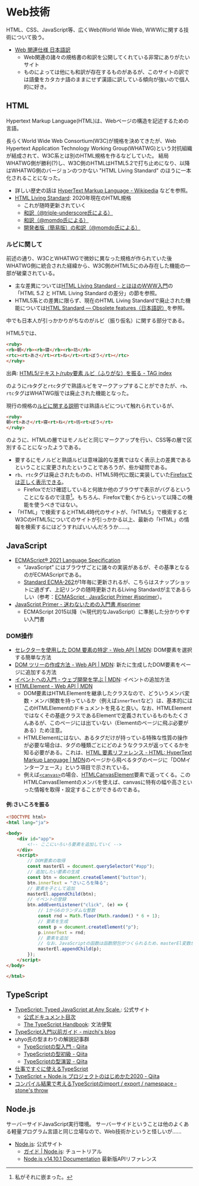 # Web技術

HTML、CSS、JavaScript等、広くWeb(World Wide Web, WWW)に関する技術について扱う。

- [Web 関連仕様 日本語訳](https://triple-underscore.github.io/index.html)
    - Web関連の諸々の規格書の和訳を公開してくれている非常にありがたいサイト
    - ものによっては他にも和訳が存在するものがあるが、このサイトの訳では語彙をカタカナ語のままにせず漢語に訳している傾向が強いので個人的に好き。

## HTML
Hypertext Markup Language(HTML)は、Webページの構造を記述するための言語。

長らくWorld Wide Web Consortium(W3C)が規格を決めてきたが、Web Hypertext Application Technology Working Group(WHATWG)という対抗組織が結成されて、W3C系とは別のHTML規格を作るなどしていた。
結局WHATWG側が勝利(?)し、W3C側のHTMLはHTML5.2で打ち止めになり、以降はWHATWG側のバージョンのつかない "HTML Living Standard" のほうに一本化されることになった。

- 詳しい歴史の話は [HyperText Markup Language - Wikipedia](https://ja.wikipedia.org/wiki/HyperText_Markup_Language) などを参照。
- [HTML Living Standard](https://html.spec.whatwg.org/multipage/): 2020年現在のHTML規格
    - これが随時更新されていく
    - [和訳（@triple-underscore氏による）](https://triple-underscore.github.io/index.html#spec-list-html)
    - [和訳（@momdo氏による）](https://momdo.github.io/html/)
    - [開発者版（簡易版）の和訳（@momdo氏による）](https://momdo.github.io/html/dev/)

### ルビに関して
前述の通り、W3CとWHATWGで微妙に異なった規格が作られていた後WHATWG側に統合された経緯から、W3C側のHTML5にのみ存在した機能の一部が破棄されている。

- 主な差異については[HTML Living Standard - とほほのWWW入門](http://www.tohoho-web.com/html/memo/htmlls.htm)の「HTML 5.2 と HTML Living Standard の差分」の節を参照。
- HTML5系との差異に限らず、現在のHTML Living Standardで廃止された機能については[HTML Standard — Obsolete features（日本語訳）](https://triple-underscore.github.io/HTML-obsolete-ja.html)を参照。

中でも日本人が引っかかりがちなのがルビ（振り仮名）に関する部分である。

HTML5では、

```html
<ruby>
<rb>朝</rb><rb>寝</rb><rb>坊</rb>
<rtc><rt>あさ</rt><rt>ね</rt><rt>ぼう</rt></rtc>
</ruby>
```
出典: [HTML5/テキスト/ruby要素 ルビ（ふりがな）を振る - TAG index](https://www.tagindex.com/html5/text/ruby.html)

のように`rb`タグと`rtc`タグで熟語ルビをマークアップすることができたが、`rb`、`rtc`タグはWHATWG版では廃止された機能となった。

現行の規格の[ルビに関する説明](https://triple-underscore.github.io/HTML-text-level-ja.html#the-ruby-element)では熟語ルビについて触れられているが、

```html
<ruby>
朝<rt>あさ</rt>寝<rt>ね</rt>坊<rt>ぼう</rt>
</ruby>
```
のように、HTMLの層ではモノルビと同じマークアップを行い、CSS等の層で区別することになったようである。

- 要するにモノルビと熟語ルビは意味論的な差異ではなく表示上の差異であるということに変更されたということであろうが、些か疑問である。
- `rb`、`rtc`タグは廃止されたものの、HTML5時代に既に実装していた[Firefoxでは正しく表示できる](https://developer.mozilla.org/ja/docs/Web/HTML/Element/rtc)。
    - Firefoxでだけ確認していると何故か他のブラウザで表示がバグるということになるので注意[^1]。もちろん、Firefoxで動くからといって以降この機能を使うべきではない。
- 「HTML」で検索するとHTML4時代のサイトが、「HTML5」で検索するとW3CのHTML5についてのサイトが引っかかる以上、最新の「HTML」の情報を検索するにはどうすればいいんだろうか……。

[^1]: 私がそれに嵌まった。

## JavaScript

- [ECMAScript® 2021 Language Specification](https://tc39.es/ecma262/)
    - ”JavaScript” にはブラウザごとに諸々の実装があるが、その基準となるのがECMAScriptである。
    - [Standard ECMA-262](https://www.ecma-international.org/publications/standards/Ecma-262.htm)が1年毎に更新されるが、こちらはスナップショットに過ぎず、上記リンクの随時更新されるLiving Standardが主であるらしい（参考：[ECMAScript · JavaScript Primer #jsprimer](https://jsprimer.net/basic/ecmascript/)）。
- [JavaScript Primer - 迷わないための入門書 #jsprimer](https://jsprimer.net/)
    - ECMAScript 2015以降（≒現代的なJavaScript）に準拠した分かりやすい入門書

### DOM操作
- [セレクターを使用した DOM 要素の特定 - Web API | MDN](https://developer.mozilla.org/ja/docs/Web/API/Document_object_model/Locating_DOM_elements_using_selectors): DOM要素を選択する簡単な方法
- [DOM ツリーの作成方法 - Web API | MDN](https://developer.mozilla.org/ja/docs/Web/API/Document_object_model/How_to_create_a_DOM_tree): 新たに生成したDOM要素をページに追加する方法
- [イベントへの入門 - ウェブ開発を学ぶ | MDN](https://developer.mozilla.org/ja/docs/Learn/JavaScript/Building_blocks/Events): イベントの追加方法
- [HTMLElement - Web API | MDN](https://developer.mozilla.org/ja/docs/Web/API/HTMLElement)
    - DOM要素はHTMLElementを継承したクラスなので、どういうメンバ変数・メンバ関数を持っているか（例えば`innerText`など）は、基本的にはこのHTMLElementのドキュメントを見ると良い。なお、HTMLElementではなくその基底クラスであるElementで定義されているものもたくさんあるが、このページには出ていない（Elementのページに飛ぶ必要がある）ため注意。
    - HTMLElementにはない、あるタグだけが持っている特殊な性質の操作が必要な場合は、タグの種類ごとにどのようなクラスが返ってくるかを知る必要がある。これは、[HTML 要素リファレンス - HTML: HyperText Markup Language | MDN](https://developer.mozilla.org/ja/docs/Web/HTML/Element)のページから飛べるタグのページに「DOMインターフェース」という項目で示されている。
    - 例えば[`<canvas>`](https://developer.mozilla.org/ja/docs/Web/HTML/Element/canvas)の場合、[HTMLCanvasElement](https://developer.mozilla.org/ja/docs/Web/API/HTMLCanvasElement)要素で返ってくる。このHTMLCanvasElementのメンバを使えば、canvasに特有の幅や高さといった情報を取得・設定することができるのである。

#### 例:さいころを振る

```html
<!DOCTYPE html>
<html lang="ja">

<body>
    <div id="app">
        <!-- ここにいろいろ要素を追加していく -->
    </div>
    <script>
        // DOM要素の取得
        const masterEl = document.querySelector("#app");
        // 追加したい要素の生成
        const btn = document.createElement("button");
        btn.innerText = "さいころを降る";
        // 要素を子として追加
        masterEl.appendChild(btn);
        // イベントの登録
        btn.addEventListener("click", (e) => {
            // 1から6のランダムな整数
            const rnd = Math.floor(Math.random() * 6 + 1);
            // 要素を生成
            const p = document.createElement("p");
            p.innerText = rnd;
            // 要素を追加
            // なお、JavaScriptの函数は函数閉包がつくられるため、masterEl変数が使える
            masterEl.appendChild(p);
        });
    </script>
</body>

</html>
```

<div id="app">
    <!-- ここにいろいろ要素を追加していく -->
</div>
<script>
    // DOM要素の取得
    const masterEl = document.querySelector("#app");
    // 追加したい要素の生成
    const btn = document.createElement("button");
    btn.innerText = "さいころを降る";
    // 要素を子として追加
    masterEl.appendChild(btn);
    // イベントの登録
    btn.addEventListener("click", (e) => {
        // 1から6のランダムな整数
        const rnd = Math.floor(Math.random() * 6 + 1);
        // 要素を生成
        const p = document.createElement("p");
        p.innerText = rnd;
        // 要素を追加
        // なお、JavaScriptの函数は函数閉包がつくられるため、masterEl変数が使える
        masterEl.appendChild(p);
    });
</script>

## TypeScript
- [TypeScript: Typed JavaScript at Any Scale.](https://www.typescriptlang.org/ja/#): 公式サイト
    - [公式ドキュメント目次](https://www.typescriptlang.org/docs)
    - [The TypeScript Handbook](https://www.typescriptlang.org/docs/handbook/intro.html): 文法便覧
- [TypeScript入門以前ガイド - mizchi's blog](https://mizchi.hatenablog.com/archive/2018/10/03)
- uhyo氏の型まわりの解説記事群
    - [TypeScriptの型入門 - Qiita](https://qiita.com/uhyo/items/e2fdef2d3236b9bfe74a)
    - [TypeScriptの型初級 - Qiita](https://qiita.com/uhyo/items/da21e2b3c10c8a03952f)
    - [TypeScriptの型演習 - Qiita](https://qiita.com/uhyo/items/e4f54ef3b87afdd65546)
- [仕事ですぐに使えるTypeScript](https://future-architect.github.io/typescript-guide/)
- [TypeScript + Node.js プロジェクトのはじめかた2020 - Qiita](https://qiita.com/notakaos/items/3bbd2293e2ff286d9f49)
- [コンパイル結果で考えるTypeScriptのimport / export / namespace - stone's throw](https://osamtimizer.hatenablog.com/entry/2018/06/27/222155)

## Node.js
サーバーサイドJavaScript実行環境。
サーバーサイドということは他のよくある軽量プログラム言語と同じ立場なので、Web技術かというと怪しいが……

- [Node.js](https://nodejs.org/ja/): 公式サイト
    - [ガイド | Node.js](https://nodejs.org/ja/docs/guides/): チュートリアル
    - [Node.js v14.10.1 Documentation](https://nodejs.org/api/index.html) 最新版APIリファレンス
